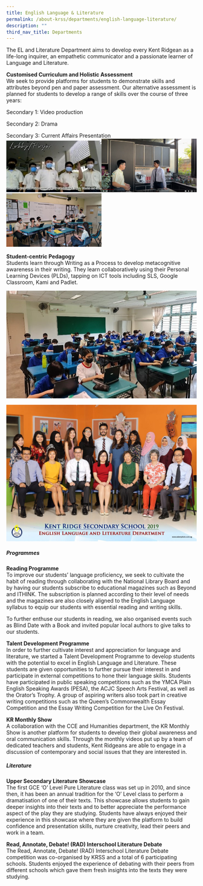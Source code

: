 ```yaml
---
title: English Language & Literature
permalink: /about-krss/departments/english-language-literature/
description: ""
third_nav_title: Departments
---
```

The EL and Literature Department aims to develop every Kent Ridgean as a life-long inquirer, an empathetic communicator and a passionate learner of Language and Literature.

**Customised Curriculum and Holistic Assessment**  
We seek to provide platforms for students to demonstrate skills and attributes beyond pen and paper assessment. Our alternative assessment is planned for students to develop a range of skills over the course of three years:

Secondary 1: Video production

Secondary 2: Drama

Secondary 3: Current Affairs Presentation
<img src="/images/EL1.jpg" style="width:50%"><img src="/images/EL2.png" style="width:50%">
<img src="/images/EL3.jpg" style="width:50%">


**Student-centric Pedagogy**  
Students learn through Writing as a Process to develop metacognitive awareness in their writing. They learn collaboratively using their Personal Learning Devices (PLDs), tapping on ICT tools including SLS, Google Classroom, Kami and Padlet.

![EL_4](/images/EL4.jpg)

![EL Dept](/images/english-language-and-literature-department-2-1024x731.jpg)

##### **Programmes**
**Reading Programme**  
To improve our students’ language proficiency, we seek to cultivate the habit of reading through collaborating with the National Library Board and by having our students subscribe to educational magazines such as Beyond and ITHINK. The subscription is planned according to their level of needs and the magazines are also closely aligned to the English Language syllabus to equip our students with essential reading and writing skills.

To further enthuse our students in reading, we also organised events such as Blind Date with a Book and invited popular local authors to give talks to our students.

**Talent Development Programme**  
In order to further cultivate interest and appreciation for language and literature, we started a Talent Development Programme to develop students with the potential to excel in English Language and Literature. These students are given opportunities to further pursue their interest in and participate in external competitions to hone their language skills. Students have participated in public speaking competitions such as the YMCA Plain English Speaking Awards (PESA), the ACJC Speech Arts Festival, as well as the Orator’s Trophy. A group of aspiring writers also took part in creative writing competitions such as the Queen’s Commonwealth Essay Competition and the Essay Writing Competition for the Live On Festival.

**KR Monthly Show**  
A collaboration with the CCE and Humanities department, the KR Monthly Show is another platform for students to develop their global awareness and oral communication skills. Through the monthly videos put up by a team of dedicated teachers and students, Kent Ridgeans are able to engage in a discussion of contemporary and social issues that they are interested in.

##### **Literature**

**Upper Secondary Literature Showcase**  
The first GCE ‘O’ Level Pure Literature class was set up in 2010, and since then, it has been an annual tradition for the ‘O’ Level class to perform a dramatisation of one of their texts. This showcase allows students to gain deeper insights into their texts and to better appreciate the performance aspect of the play they are studying. Students have always enjoyed their experience in this showcase where they are given the platform to build confidence and presentation skills, nurture creativity, lead their peers and work in a team.

**Read, Annotate, Debate! (RAD) Interschool Literature Debate**  
The Read, Annotate, Debate! (RAD) Interschool Literature Debate competition was co-organised by KRSS and a total of 6 participating schools. Students enjoyed the experience of debating with their peers from different schools which gave them fresh insights into the texts they were studying.